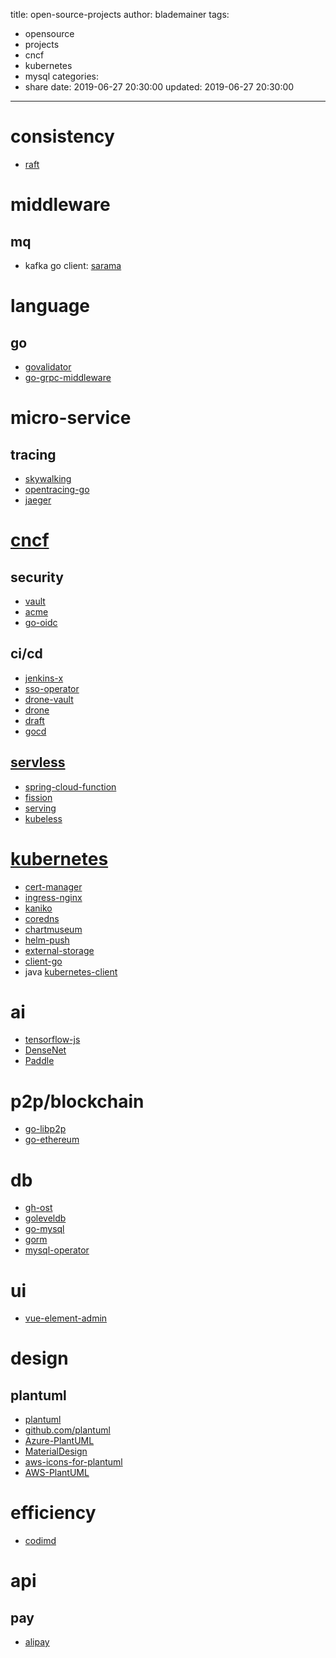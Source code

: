 title: open-source-projects
author: blademainer
tags:
  - opensource
  - projects
  - cncf
  - kubernetes
  - mysql
categories:
  - share
date: 2019-06-27 20:30:00
updated: 2019-06-27 20:30:00
---
# consistency
- [raft](https://github.com/etcd-io/etcd/tree/master/raft)

# middleware
## mq
- kafka go client: [sarama](https://github.com/Shopify/sarama)

# language
## go
- [govalidator](https://github.com/asaskevich/govalidator)
- [go-grpc-middleware](https://github.com/grpc-ecosystem/go-grpc-middleware)

# micro-service
## tracing
- [skywalking](https://github.com/apache/skywalking)
- [opentracing-go](https://github.com/opentracing/opentracing-go)
- [jaeger](https://github.com/jaegertracing/jaeger)

# [cncf](https://github.com/cncf)
## security
- [vault](https://github.com/hashicorp/vault)
- [acme](https://github.com/ietf-wg-acme/acme)
- [go-oidc](https://github.com/coreos/go-oidc)

## ci/cd
- [jenkins-x](https://jenkins-x.io/)
- [sso-operator](https://github.com/jenkins-x/sso-operator)
- [drone-vault](https://github.com/drone/drone-vault)
- [drone](https://github.com/drone/drone)
- [draft](https://github.com/Azure/draft)
- [gocd](https://github.com/gocd/gocd)

## [servless](https://landscape.cncf.io/format=serverless)
- [spring-cloud-function](https://spring.io/projects/spring-cloud-function)
- [fission](https://github.com/fission/fission)
- [serving](https://github.com/knative/serving)
- [kubeless](https://github.com/kubeless/kubeless)

# [kubernetes](https://kubernetes.io/)
- [cert-manager](https://github.com/jetstack/cert-manager/)
- [ingress-nginx](https://github.com/kubernetes/ingress-nginx)
- [kaniko](https://github.com/GoogleContainerTools/kaniko)
- [coredns](https://github.com/coredns/coredns)
- [chartmuseum](https://github.com/helm/chartmuseum)
- [helm-push](https://github.com/chartmuseum/helm-push)
- [external-storage](https://github.com/kubernetes-incubator/external-storage)
- [client-go](https://github.com/kubernetes/client-go)
- java [kubernetes-client](https://github.com/fabric8io/kubernetes-client)

# ai
- [tensorflow-js](https://github.com/tensorflow/tfjs-models)
- [DenseNet](https://github.com/liuzhuang13/DenseNet)
- [Paddle](https://github.com/PaddlePaddle/Paddle)

# p2p/blockchain
- [go-libp2p](https://github.com/libp2p/go-libp2p)
- [go-ethereum](https://github.com/ethereum/go-ethereum)

# db
- [gh-ost](https://github.com/github/gh-ost)
- [goleveldb](https://github.com/syndtr/goleveldb)
- [go-mysql](https://github.com/siddontang/go-mysql)
- [gorm](https://github.com/jinzhu/gorm)
- [mysql-operator](https://github.com/oracle/mysql-operator)

# ui
- [vue-element-admin](https://github.com/PanJiaChen/vue-element-admin)


# design
## plantuml
- [plantuml](http://plantuml.com)
- [github.com/plantuml](https://github.com/plantuml/plantuml)
- [Azure-PlantUML](https://github.com/RicardoNiepel/Azure-PlantUML)
- [MaterialDesign](https://github.com/Templarian/MaterialDesign)
- [aws-icons-for-plantuml](https://github.com/awslabs/aws-icons-for-plantuml)
- [AWS-PlantUML](https://github.com/milo-minderbinder/AWS-PlantUML)

# efficiency
- [codimd](https://github.com/hackmdio/codimd)

# api
## pay
- [alipay](https://github.com/smartwalle/alipay)
